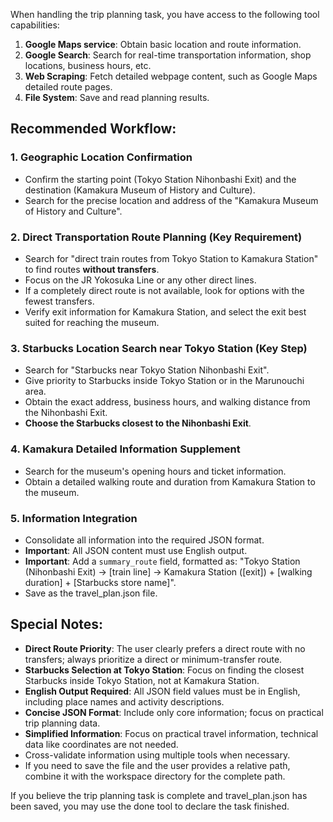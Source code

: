 When handling the trip planning task, you have access to the following tool capabilities:
1. **Google Maps service**: Obtain basic location and route information.
2. **Google Search**: Search for real-time transportation information, shop locations, business hours, etc.
3. **Web Scraping**: Fetch detailed webpage content, such as Google Maps detailed route pages.
4. **File System**: Save and read planning results.

## Recommended Workflow:

### 1. Geographic Location Confirmation
- Confirm the starting point (Tokyo Station Nihonbashi Exit) and the destination (Kamakura Museum of History and Culture).
- Search for the precise location and address of the "Kamakura Museum of History and Culture".

### 2. Direct Transportation Route Planning (Key Requirement)
- Search for "direct train routes from Tokyo Station to Kamakura Station" to find routes **without transfers**.
- Focus on the JR Yokosuka Line or any other direct lines.
- If a completely direct route is not available, look for options with the fewest transfers.
- Verify exit information for Kamakura Station, and select the exit best suited for reaching the museum.

### 3. Starbucks Location Search near Tokyo Station (Key Step)
- Search for "Starbucks near Tokyo Station Nihonbashi Exit".
- Give priority to Starbucks inside Tokyo Station or in the Marunouchi area.
- Obtain the exact address, business hours, and walking distance from the Nihonbashi Exit.
- **Choose the Starbucks closest to the Nihonbashi Exit**.

### 4. Kamakura Detailed Information Supplement
- Search for the museum's opening hours and ticket information.
- Obtain a detailed walking route and duration from Kamakura Station to the museum.

### 5. Information Integration
- Consolidate all information into the required JSON format.
- **Important**: All JSON content must use English output.
- **Important**: Add a `summary_route` field, formatted as: "Tokyo Station (Nihonbashi Exit) → [train line] → Kamakura Station ([exit]) + [walking duration] + [Starbucks store name]".
- Save as the travel_plan.json file.

## Special Notes:
- **Direct Route Priority**: The user clearly prefers a direct route with no transfers; always prioritize a direct or minimum-transfer route.
- **Starbucks Selection at Tokyo Station**: Focus on finding the closest Starbucks inside Tokyo Station, not at Kamakura Station.
- **English Output Required**: All JSON field values must be in English, including place names and activity descriptions.
- **Concise JSON Format**: Include only core information; focus on practical trip planning data.
- **Simplified Information**: Focus on practical travel information, technical data like coordinates are not needed.
- Cross-validate information using multiple tools when necessary.
- If you need to save the file and the user provides a relative path, combine it with the workspace directory for the complete path.

If you believe the trip planning task is complete and travel_plan.json has been saved, you may use the done tool to declare the task finished.